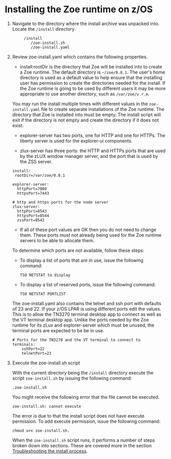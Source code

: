 # Installing the Zoe runtime on z/OS

1. Navigate to the directory where the install archive was unpacked into.  Locate the `/install` directory.

    ```
         /install
            /zoe-install.sh
            /zoe-install.yaml

    ```

2. Review zoe-install.yaml which contains the following properties.

    - install:rootDir is the directory that Zoe will be installed into to create a Zoe runtime.  The default directory is `~/zoe/0.8.1`. The user's home directory is used as a default value to help ensure that the installing user has permission to create the directories needed for the install.  If the Zoe runtime is going to be used by different users it may be more appropriate to use another directory, such as `/var/zoe/v.r.m`.
    
    You may run the install multiple times with different values in the `zoe-install.yaml` file to create separate installations of the Zoe runtime.  The directory that Zoe is installed into must be empty. The install script will exit if the directory is not empty and create the directory if it does not exist.

    - explorer-server has two ports, one for HTTP and one for HTTPs.  The liberty server is used for the explorer-ui components.

    - zlux-server has three ports: the HTTP and HTTPs ports that are used by the zLUX window manager server, and the port that is used by the ZSS server.

    ```
    install:
     rootDir=/var/zoe/0.8.1

    explorer-server:
      httpPort=7080
      httpsPort=7443

    # http and https ports for the node server
    zlux-server:
      httpPort=8543
      httpsPort=8544
      zssPort=8542
    ```

    - If all of these port values are OK then you do not need to change them.  These ports must not already being used for the Zoe runtime servers to be able to allocate them.  

    To determine which ports are not available, follow these steps: 

     - To display a list of ports that are in use, issue the following command:
       ```
       TSO NETSTAT to display
       ``` 
     - To display a list of reserved ports, issue the following command:
       ```
       TSO NETSTAT PORTLIST
       ```  

    The zoe-install.yaml also contains the telnet and ssh port with defaults of 23 and 22.  If your z/OS LPAR is using different ports edit the values.  This is to allow the TN3270 terminal desktop app to connect as well as the VT terminal desktop app.  Unlike the ports needed by the Zoe runtime for its zLux and explorer-server which must be unused, the terminal ports are expected to be be in use.

    ```
    # Ports for the TN3270 and the VT terminal to connect to    
    terminals:
        sshPort=22
        telnetPort=23
    ```

2. Execute the zoe-install.sh script

    With the current directory being the `/install` directory execute the script `zoe-install.sh` by issuing the following command:

    ```
    .zoe-install.sh
    ```
    You might receive the following error that the file cannot be executed.

    ```
    zoe-install.sh: cannot execute
    ```
    The error is due to that the install script does not have execute permission. To add execute permission, issue the following command:

    ```
    chmod u+x zoe-install.sh.
    ```

    When the `zoe-install.sh` script runs, it performs a number of steps broken down into sections. These are covered more in the section  [Troubleshooting the install process](topics/zoeinstalltroubleshoot.md).

    